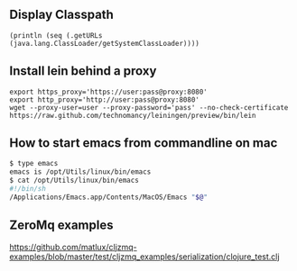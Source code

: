 
## Display Classpath

    (println (seq (.getURLs (java.lang.ClassLoader/getSystemClassLoader))))

## Install lein behind a proxy

    export https_proxy='https://user:pass@proxy:8080'
    export http_proxy='http://user:pass@proxy:8080'
    wget --proxy-user=user --proxy-password='pass' --no-check-certificate https://raw.github.com/technomancy/leiningen/preview/bin/lein

## How to start emacs from commandline on mac

```sh
$ type emacs
emacs is /opt/Utils/linux/bin/emacs
$ cat /opt/Utils/linux/bin/emacs
#!/bin/sh
/Applications/Emacs.app/Contents/MacOS/Emacs "$@"
```


## ZeroMq examples

https://github.com/matlux/cljzmq-examples/blob/master/test/cljzmq_examples/serialization/clojure_test.clj
